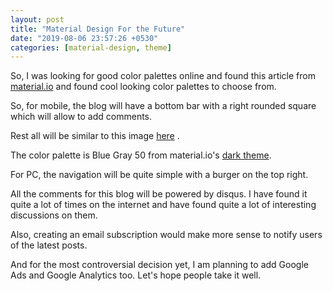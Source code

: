 ```yaml
---
layout: post
title: "Material Design For the Future"
date: "2019-08-06 23:57:26 +0530"
categories: [material-design, theme]
---
```


So, I was looking for good color palettes online and found
this article from [material.io](https://material.io) and found cool
looking color palettes to choose from.

So, for mobile, the blog will have a bottom bar with a right rounded
square which will allow to add comments.

Rest all will be similar to this image [here](https://storage.googleapis.com/spec-host/mio-staging%2Fmio-design%2F1563837804615%2Fassets%2F1MNcDnSDUfF30L2jqzYQEj4hLzDnMe2xP%2Fdarktheme-elevationdiagram.png)
.

The color palette is Blue Gray 50 from material.io's [dark theme](https://material.io/design/color/the-color-system.html#tools-for-picking-colors).

For PC, the navigation will be quite simple with a burger on the top
right.

All the comments for this blog will be powered by disqus. I have found
it quite a lot of times on the internet and have found quite a lot of
interesting discussions on them.

Also, creating an email subscription would make more sense to notify
users of the latest posts.

And for the most controversial decision yet, I am planning to add
Google Ads and Google Analytics too. Let's hope people take it well.
